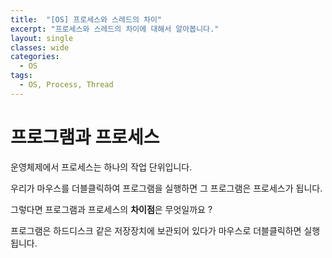 ```yaml
---
title:  "[OS] 프로세스와 스레드의 차이"
excerpt: "프로세스와 스레드의 차이에 대해서 알아봅니다."
layout: single
classes: wide
categories:
  - OS
tags:
  - OS, Process, Thread
---
```


# 프로그램과 프로세스

운영체제에서 프로세스는 하나의 작업 단위입니다.

우리가 마우스를 더블클릭하여 프로그램을 실행하면 그 프로그램은 프로세스가 됩니다.

그렇다면 프로그램과 프로세스의 **차이점**은 무엇일까요 ?

프로그램은 하드디스크 같은 저장장치에 보관되어 있다가 마우스로 더블클릭하면 실행됩니다.